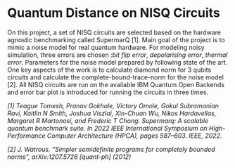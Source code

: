 # Quantum Distance on NISQ Circuits

On this project, a set of NISQ circuits are selected based on the hardware agnostic benchmarking called SupermarQ [1]. Main goal of the project is to mimic a noise model for real quantum hardware. For modeling noisy simulation, three errors are chosen :*bit flip error*, *depolarising error*, *thermal error*. Parameters for the noise model prepared by following state of the art. One key aspects of the work is to calculate diamond norm for 3 qubits circuits and calculate the complete-bound-trace-norm for the noise model [2]. All NISQ circuits are run on the available IBM Quantum Open Backends and error bar plot is introduced for running the circuits in three times.



*[1] Teague Tomesh, Pranav Gokhale, Victory Omole, Gokul Subramanian Ravi, Kaitlin N Smith, Joshua Viszlai, Xin-Chuan Wu, Nikos Hardavellas, Margaret R Martonosi, and Frederic T Chong. Supermarq: A scalable quantum benchmark suite. In 2022 IEEE International Symposium on High-Performance Computer Architecture (HPCA), pages 587–603. IEEE, 2022.*

*[2] J. Watrous. “Simpler semidefinite programs for completely bounded norms”, arXiv:1207.5726 [quant-ph] (2012)*
